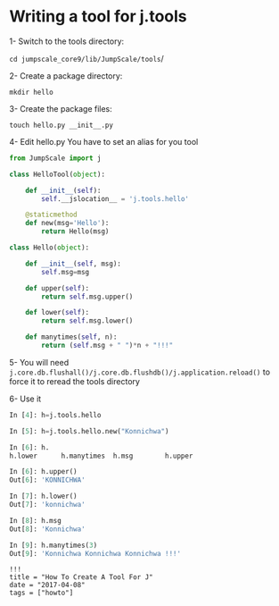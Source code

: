 # Writing a tool for j.tools

1- Switch to the tools directory:

`cd jumpscale_core9/lib/JumpScale/tools`/

2- Create a package directory:

`mkdir hello`

3- Create the package files:

`touch hello.py __init__.py`

4- Edit hello.py You have to set an alias for you tool

```python
from JumpScale import j

class HelloTool(object):

    def __init__(self):
        self.__jslocation__ = 'j.tools.hello'

    @staticmethod
    def new(msg='Hello'):
        return Hello(msg)

class Hello(object):

    def __init__(self, msg):
        self.msg=msg

    def upper(self):
        return self.msg.upper()

    def lower(self):
        return self.msg.lower()

    def manytimes(self, n):
        return (self.msg + " ")*n + "!!!"
```

5- You will need `j.core.db.flushall()/j.core.db.flushdb()/j.application.reload()` to force it to reread the tools directory

6- Use it

```python
In [4]: h=j.tools.hello

In [5]: h=j.tools.hello.new("Konnichwa")

In [6]: h.
h.lower      h.manytimes  h.msg        h.upper

In [6]: h.upper()
Out[6]: 'KONNICHWA'

In [7]: h.lower()
Out[7]: 'konnichwa'

In [8]: h.msg
Out[8]: 'Konnichwa'

In [9]: h.manytimes(3)
Out[9]: 'Konnichwa Konnichwa Konnichwa !!!'
```

```
!!!
title = "How To Create A Tool For J"
date = "2017-04-08"
tags = ["howto"]
```
